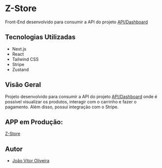 # Z-Store

Front-End desenvolvido para consumir a API do projeto [API/Dashboard](https://github.com/joaovitorwoliveira/ecommerce-admin)

## Tecnologias Utilizadas

- Next.js
- React
- Tailwind CSS
- Stripe
- Zustand

## Visão Geral

Projeto desenvolvido para consumir a API do projeto [API/Dashboard](https://github.com/joaovitorwoliveira/ecommerce-admin) onde é possível visualizar os produtos, interagir com o carrinho e fazer o pagamento. Além disso, possui integração com o Stripe.

## APP em Produção:

[Z-Store](https://ecommerce-store-bd3f.vercel.app/)

## Autor

- [João Vitor Oliveira](http://www.linkedin.com/in/joaovitorwoliveira) 
